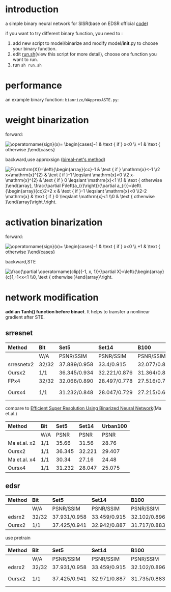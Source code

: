 # introduction

a simple binary neural network for SISR(base on EDSR official [code](https://github.com/sanghyun-son/EDSR-PyTorch))

if you want to try different binary function, you need to :
1. add new script to model/binarize and modify model/__init__.py to choose your binary function.
2. edit [run.sh](./run.sh)(view this script for more detail), choose one function you want to run.
3. run `sh run.sh`


# performance
an example binary function:
`bianrize/WApproxASTE.py`:
# weight binarization

forward:

<img src="https://latex.codecogs.com/svg.image?\operatorname{sign}(x)=&space;\begin{cases}-1&space;&&space;\text&space;{&space;if&space;}&space;x<0&space;\\&space;&plus;1&space;&&space;\text&space;{&space;otherwise&space;}\end{cases}" title="\operatorname{sign}(x)= \begin{cases}-1 & \text { if } x<0 \\ +1 & \text { otherwise }\end{cases}" />



backward,use approxsign ([bireal-net's method](https://openaccess.thecvf.com/content_ECCV_2018/papers/zechun_liu_Bi-Real_Net_Enhancing_ECCV_2018_paper.pdf))


<img src="https://latex.codecogs.com/svg.image?F(\mathrm{X})=\left\{\begin{array}{cc}-1&space;&&space;\text&space;{&space;if&space;}&space;\mathrm{x}<-1&space;\\2&space;x&plus;\mathrm{x}^{2}&space;&&space;\text&space;{&space;if&space;}-1&space;\leqslant&space;\mathrm{x}<0&space;\\2&space;x-\mathrm{x}^{2}&space;&&space;\text&space;{&space;if&space;}&space;0&space;\leqslant&space;\mathrm{x}<1&space;\\1&space;&&space;\text&space;{&space;otherwise&space;}\end{array},&space;\frac{\partial&space;F\left(a_{r}\right)}{\partial&space;a_{r}}=\left\{\begin{array}{cc}2&plus;2&space;x&space;&&space;\text&space;{&space;if&space;}-1&space;\leqslant&space;\mathrm{x}<0&space;\\2-2&space;\mathrm{x}&space;&&space;\text&space;{&space;if&space;}&space;0&space;\leqslant&space;\mathrm{x}<1&space;\\0&space;&&space;\text&space;{&space;otherwise&space;}\end{array}\right.\right." title="F(\mathrm{X})=\left\{\begin{array}{cc}-1 & \text { if } \mathrm{x}<-1 \\2 x+\mathrm{x}^{2} & \text { if }-1 \leqslant \mathrm{x}<0 \\2 x-\mathrm{x}^{2} & \text { if } 0 \leqslant \mathrm{x}<1 \\1 & \text { otherwise }\end{array}, \frac{\partial F\left(a_{r}\right)}{\partial a_{r}}=\left\{\begin{array}{cc}2+2 x & \text { if }-1 \leqslant \mathrm{x}<0 \\2-2 \mathrm{x} & \text { if } 0 \leqslant \mathrm{x}<1 \\0 & \text { otherwise }\end{array}\right.\right." />

# activation binarization
forward:

<img src="https://latex.codecogs.com/svg.image?\operatorname{sign}(x)=&space;\begin{cases}-1&space;&&space;\text&space;{&space;if&space;}&space;x<0&space;\\&space;&plus;1&space;&&space;\text&space;{&space;otherwise&space;}\end{cases}" title="\operatorname{sign}(x)= \begin{cases}-1 & \text { if } x<0 \\ +1 & \text { otherwise }\end{cases}" />

backward,STE


<img src="https://latex.codecogs.com/svg.image?\frac{\partial&space;X_b}{\partial&space;X}=1" title="\frac{\partial \operatorname{clip}(-1, x, 1)}{\partial X}=\left\{\begin{array}{c}1,-1<x<1 \\0, \text { otherwise }\end{array}\right." />




# network modification

**add an Tanh() function before binact**. It helps to transfer a nonlinear gradient after STE.


## srresnet

|Method|Bit|Set5|Set14|B100|Urban100|
|:----|:----|:----|:----|:----|:----|
| |W/A|PSNR/SSIM|PSNR/SSIM|PSNR/SSIM|PSNR/SSIM|
|srresnetx2 |32/32|37.889/0.958|33.4/0.915|32.077/0.896|31.602/0.922|
|Oursx2|1/1|36.345/0.934| 32.221/0.876|31.364/0.877|29.407/0.883|
|FPx4|32/32|32.066/0.890|28.497/0.778|27.516/0.731|25.858/0.778|
|Oursx4|1/1|31.232/0.848|28.047/0.729|27.215/0.699|25.075/ 0.727|

compare to [Efficient Super Resolution Using Binarized Neural Network](http://openaccess.thecvf.com/content_CVPRW_2019/papers/CEFRL/Ma_Efficient_Super_Resolution_Using_Binarized_Neural_Network_CVPRW_2019_paper.pdf)(Ma et.al.)

|Method|Bit|Set5|Set14|Urban100|
|:----|:----|:----|:----|:----|
| |W/A|PSNR|PSNR|PSNR|PSNR|
|Ma et.al. x2|1/1|35.66|31.56|28.76|
|Oursx2|1/1|36.345| 32.221|29.407|
|Ma et.al. x4|1/1|30.34|27.16|24.48|
|Oursx4|1/1|31.232|28.047|25.075|

## edsr

|Method|Bit|Set5|Set14|B100|Urban100|
|:----|:----|:----|:----|:----|:----|
| |W/A|PSNR/SSIM|PSNR/SSIM|PSNR/SSIM|PSNR/SSIM|
|edsrx2 |32/32|37.931/0.958|33.459/0.915|32.102/0.896|31.709/0.923|
|Oursx2|1/1|37.425/0.941|32.942/0.887|31.717/0.883|30.425/0.899|

use pretrain

|Method|Bit|Set5|Set14|B100|Urban100|
|:----|:----|:----|:----|:----|:----|
| |W/A|PSNR/SSIM|PSNR/SSIM|PSNR/SSIM|PSNR/SSIM|
|edsrx2 |32/32|37.931/0.958|33.459/0.915|32.102/0.896|31.709/0.923|
|Oursx2|1/1|37.425/0.941|32.971/0.887|31.735/0.883| 30.507/ 0.900|

